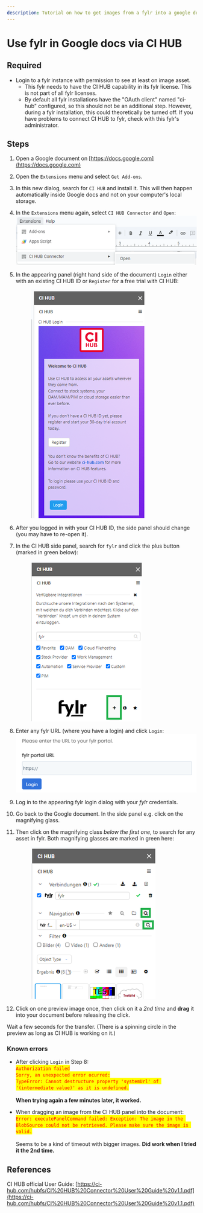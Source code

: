 ```yaml
---
description: Tutorial on how to get images from a fylr into a google document
---
```


# Use fylr in Google docs via CI HUB

## Required

* Login to a fylr instance with permission to see at least on image asset.
  * This fylr needs to have the CI HUB capability in its fylr license. This is not part of all fylr licenses.
  * By default all fylr installations have the "OAuth client" named "ci-hub" configured, so this should not be an additional step. However, during a fylr installation, this could theoretically be turned off. If you have problems to connect CI HUB to fylr, check with this fylr's administrator.

## Steps

1. Open a Google document on [https://docs.google.com](https://docs.google.com)
2. Open the `Extensions` menu and select `Get Add-ons`.
3. In this new dialog, search for `CI HUB` and install it. This will then happen automatically inside Google docs and not on your computer's local storage.
4. In the `Extensions` menu again, select `CI HUB Connector` and `Open`:<img src="../.gitbook/assets/image (2).png" alt="" data-size="original">
5.  In the appearing panel (right hand side of the document) `Login` either with an existing CI HUB ID or `Register` for a free trial with CI HUB:&#x20;

    <figure><img src="../.gitbook/assets/image (1) (1).png" alt=""><figcaption></figcaption></figure>
6. After you logged in with your CI HUB ID, the side panel should change (you may have to re-open it).&#x20;
7.  In the CI HUB side panel, search for `fylr` and click the plus button (marked in green below):

    <figure><img src="../.gitbook/assets/image (16).png" alt=""><figcaption></figcaption></figure>
8. Enter any fylr URL (where you have a login) and click `Login`: ![](../.gitbook/assets/image.png)
9. Log in to the appearing fylr login dialog with your _fylr_ credentials.
10. Go back to the Google document. In the side panel e.g. click on the magnifying glass.
11. Then  click on the magnifying class _below the first one_, to search for any asset in fylr. Both magnifying glasses are marked in green here:&#x20;

    <figure><img src="../.gitbook/assets/image (1).png" alt=""><figcaption></figcaption></figure>
12. Click on one preview image once, then click on it a _2nd time_ and **drag** it into your document before releasing the click.

Wait a few seconds for the transfer. (There is a spinning circle in the preview as long as CI HUB is working on it.)

### Known errors

* After clicking `Login` in Step 8:\
  <mark style="color:red;">`Authorization failed`</mark> \
  <mark style="color:red;">`Sorry, an unexpected error ocurred:`</mark> \
  <mark style="color:red;">`TypeError: Cannot destructure property 'systemUrl' of '(intermediate value)' as it is undefined.`</mark>\
  \
  **When trying again a few minutes later, it worked.**



* When dragging an image from the CI HUB panel into the document:\
  <mark style="color:red;">`Error: executePanelCommand failed: Exception: The image in the BlobSource could not be retrieved. Please make sure the image is valid.`</mark>\
  \
  Seems to be a kind of timeout with bigger images. **Did work when I tried it the 2nd time.**

## References

CI HUB official User Guide: [https://ci-hub.com/hubfs/CI%20HUB%20Connector%20User%20Guide%20v1.1.pdf](https://ci-hub.com/hubfs/CI%20HUB%20Connector%20User%20Guide%20v1.1.pdf)
